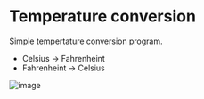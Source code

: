 # Temperature conversion
Simple tempertature conversion program.
- Celsius -> Fahrenheint
- Fahrenheint -> Celsius

![image](https://github.com/Goulartt12/html/assets/147453845/63264dce-4a2c-4ed6-9b3f-4633d858f2f9)
